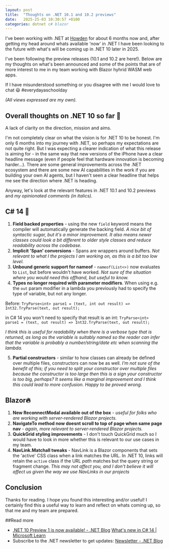 ```yaml
---
layout: post
title:  "Thoughts on .NET 10.1 and 10.2 previews"
date:   2025-25-03 10:30:57 +0100
categories: dotnet c# blazor
---
```


I've been working with .NET at [Howden](https://www.howdengroup.com/uk-en) for about 6 months now and, after getting my head around whats available 'now' in .NET I have been looking to the future with what's will be coming up in .NET 10 later in 2025.

I've been following the preview releases (10.1 and 10.2 are here!). Below are my thoughts on what's been announced and some of the points that are of more interest to me in my team working with Blazor hyhrid WASM web apps.

If I have misunderstood something or you disagree with me I would love to chat 😃 #everydayaschoolday

*(All views expressed are my own).*

## Overall thoughts on .NET 10 so far 🥅

A lack of clarity on the direction, mission and aims. 

I'm not completely clear on what the vision is for .NET 10 to be honest. I'm only 6 months into my journey with .NET, so perhaps my expectations are not quite right. But I was expecting a clearer indication of what this release is aiming for - in the same way that new versions of the iPhone have a clear headline message (even if people feel that hardware innovation is becoming harder...). There are some general improvements across the .NET ecosystem and there are some new AI capabilities in the work if you are building your own AI agents, but I haven't seen a clear headline that helps me see the direction where .NET is heading.

Anyway, let's look at the relevant features in .NET 10.1 and 10.2 previews and _my opinionated comments (in italics)._

## C# 14 🦭

1. **Field backed properties** - using the new `field` keyword means the compiler will automatically generate the backing field. _A nice bit of syntactic sugar, but it's a minor improvement. It also means newer classes could look a bit different to older style classes and reduce readability across the codebase._
2. **Implicit 'Span' conversions** - Spans are wrappers around buffers. _Not relevant to what I the projects I am working on, as this is a bit too low level._
3. **Unbound generic support for nameof** - `nameof(List<>)` now evaluates to `List`, but before wouldn't have worked. _Not sure of the situation where you would need this offhand, but useful to know._
4. **Types no longer required with parameter modifiers**. When using e.g. the `out` param modifier in a lambda you previously had to specify the type of variable, but not any longer.

 Before:
    `TryParse<int> parse1 = (text, int out result) => Int32.TryParse(text, out result);`

in C# 14 you won't need to specify that result is an int:  `TryParse<int> parse1 = (text, out result) => Int32.TryParse(text, out result);`

_I think this is useful for readability when there is a verbose type that is returned, as long as the variable is suitably named so the reader can infer that the variable is probably a number/string/date etc when scanning the lambda._

5. **Partial constructors** - similar to how classes can already be defined over multiple files, constructors can now be as well. _I'm not sure of the benefit of this; if you need to split your constructor over multiple files because the constructor is too large then this is a sign your constructor is too big, perhaps? It seems like a marginal improvement and I think this could lead to more confusion. Happy to be proved wrong._

## Blazor🔥

1. **New ReconnectModal available out of the box** - _useful for folks who are working with server-rendered Blazor projects._
2. **NavigateTo method now doesnt scroll to top of page when same page nav** - _again, more relevant to server-rendered Blazor projects._
3. **QuickGrid styling improvements** - I don't touch QuickGrid much so I would have to look in more whether this is relevant to our use cases in my team.
4. **NavLink.Matchall tweaks** - NavLink is a Blazor components that sets the 'active' CSS class when a link matches the URL. In .NET 10, links will retain the `active` class if the URL _path_ matches but the query string or fragment change. _This may not affect you, and I don't believe it will affect us given the way we use NavLinks in our projects_

## Conclusion

Thanks for reading. I hope you found this interesting and/or useful! I certainly find this a useful way to learn and reflect on whats coming up, so that me and my team are prepared.

 ##Read more

* [.NET 10 Preview 1 is now available! - .NET Blog](https://devblogs.microsoft.com/dotnet/dotnet-10-preview-1/#%F0%9F%93%A2-.net-10-discussions)
[What's new in C# 14 | Microsoft Learn](https://learn.microsoft.com/en-gb/dotnet/csharp/whats-new/csharp-14)
* Subscribe to the .NET newsletter to get updates: [Newsletter - .NET Blog](https://devblogs.microsoft.com/dotnet/newsletter/)
  
